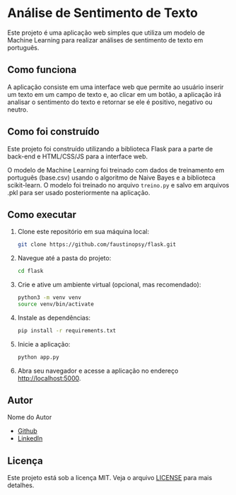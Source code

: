 # Análise de Sentimento de Texto

Este projeto é uma aplicação web simples que utiliza um modelo de Machine Learning para realizar análises de sentimento de texto em português.

## Como funciona

A aplicação consiste em uma interface web que permite ao usuário inserir um texto em um campo de texto e, ao clicar em um botão, a aplicação irá analisar o sentimento do texto e retornar se ele é positivo, negativo ou neutro.

## Como foi construído

Este projeto foi construído utilizando a biblioteca Flask para a parte de back-end e HTML/CSS/JS para a interface web.

O modelo de Machine Learning foi treinado com dados de treinamento em português (base.csv) usando o algoritmo de Naive Bayes e a biblioteca scikit-learn. O modelo foi treinado no arquivo `treino.py` e salvo em arquivos .pkl para ser usado posteriormente na aplicação.

## Como executar

1. Clone este repositório em sua máquina local:

    ```sh
    git clone https://github.com/faustinopsy/flask.git
    ```

2. Navegue até a pasta do projeto:

    ```sh
    cd flask
    ```

3. Crie e ative um ambiente virtual (opcional, mas recomendado):

    ```sh
    python3 -m venv venv
    source venv/bin/activate
    ```

4. Instale as dependências:

    ```sh
    pip install -r requirements.txt
    ```

5. Inicie a aplicação:

    ```sh
    python app.py
    ```

6. Abra seu navegador e acesse a aplicação no endereço [http://localhost:5000](http://localhost:5000).

## Autor

Nome do Autor
- [Github](https://github.com/faustinopsy)
- [LinkedIn](https://www.linkedin.com/in/faustinopsy)

## Licença

Este projeto está sob a licença MIT. Veja o arquivo [LICENSE](LICENSE) para mais detalhes.
